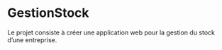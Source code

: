 # GestionStock
Le projet consiste à créer une application web pour la gestion du stock d’une  entreprise.
